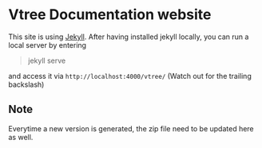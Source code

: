 Vtree Documentation website
===========================

This site is using [Jekyll](http://jekyllrb.com/).
After having installed jekyll locally, you can run a local server by entering
> jekyll serve

and access it via `http://localhost:4000/vtree/` (Watch out for the trailing backslash)


Note
----

Everytime a new version is generated, the zip file need to be updated here as well.

